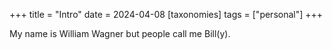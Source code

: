 +++
title = "Intro"
date = 2024-04-08
[taxonomies]
tags = ["personal"]
+++

My name is William Wagner but people call me Bill(y).
